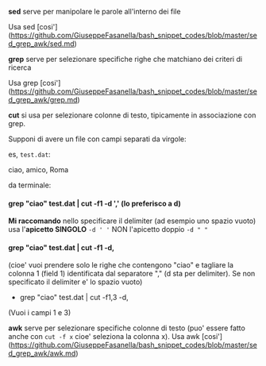 **sed** serve per manipolare le parole all'interno dei file

Usa sed [cosi'] (https://github.com/GiuseppeFasanella/bash_snippet_codes/blob/master/sed_grep_awk/sed.md)

**grep** serve per selezionare specifiche righe che matchiano dei criteri di ricerca

Usa grep [cosi'] (https://github.com/GiuseppeFasanella/bash_snippet_codes/blob/master/sed_grep_awk/grep.md)

**cut** si usa per selezionare colonne di testo, tipicamente in associazione con grep.

Supponi di avere un file con campi separati da virgole:

es, `test.dat`:

ciao, amico, Roma

da terminale:

#### grep "ciao" test.dat | cut -f1 -d ',' (lo preferisco a d\)

**Mi raccomando** nello specificare il delimiter (ad esempio uno spazio vuoto) usa l'**apicetto SINGOLO** `-d ' '` NON l'apicetto doppio `-d " "`

#### grep "ciao" test.dat | cut -f1 -d\,

(cioe' vuoi prendere solo le righe che contengono "ciao" e tagliare la colonna 1 (field 1) identificata dal separatore "," (d sta per delimiter). Se non specificato il delimiter e' lo spazio vuoto)

* grep "ciao" test.dat | cut -f1,3 -d\, 

(Vuoi i campi 1 e 3)


**awk** serve per selezionare specifiche colonne di testo (puo' essere fatto anche con `cut -f x` cioe' seleziona la colonna x). Usa awk [cosi'] (https://github.com/GiuseppeFasanella/bash_snippet_codes/blob/master/sed_grep_awk/awk.md)

